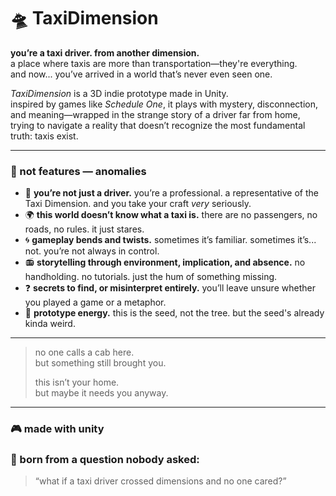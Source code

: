 # 🛸 TaxiDimension

**you’re a taxi driver. from another dimension.**  
a place where taxis are more than transportation—they're everything.  
and now... you’ve arrived in a world that’s never even seen one.

*TaxiDimension* is a 3D indie prototype made in Unity.  
inspired by games like *Schedule One*, it plays with mystery, disconnection, and meaning—wrapped in the strange story of a driver far from home, trying to navigate a reality that doesn’t recognize the most fundamental truth: taxis exist.

---

### 🧪 not features — anomalies

- 👔 **you’re not just a driver.** you’re a professional. a representative of the Taxi Dimension. and you take your craft *very* seriously.
- 🌍 **this world doesn’t know what a taxi is.** there are no passengers, no roads, no rules. it just stares.
- 🌀 **gameplay bends and twists.** sometimes it’s familiar. sometimes it’s... not. you’re not always in control.
- 📻 **storytelling through environment, implication, and absence.** no handholding. no tutorials. just the hum of something missing.
- ❓ **secrets to find, or misinterpret entirely.** you’ll leave unsure whether you played a game or a metaphor.
- 🧃 **prototype energy.** this is the seed, not the tree. but the seed's already kinda weird.

---

> no one calls a cab here.  
> but something still brought you.  
>  
> this isn’t your home.  
> but maybe it needs you anyway.

---

### 🎮 made with unity  
### 💭 born from a question nobody asked:  
> “what if a taxi driver crossed dimensions and no one cared?”
